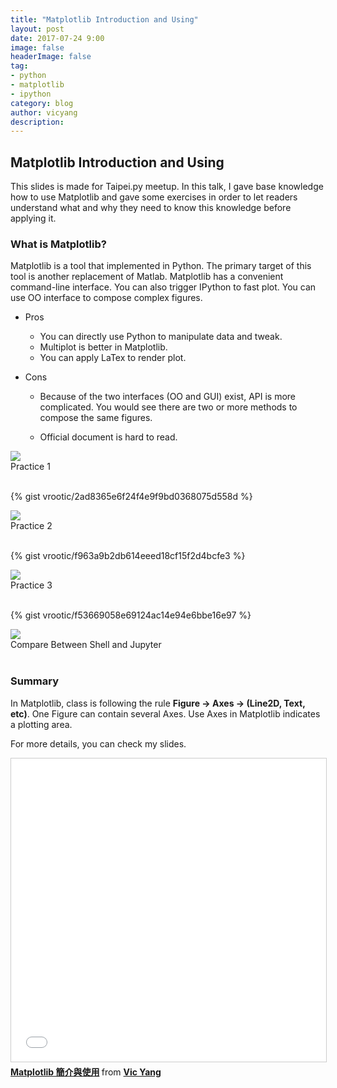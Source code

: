 ```yaml
---
title: "Matplotlib Introduction and Using"
layout: post
date: 2017-07-24 9:00
image: false
headerImage: false
tag:
- python
- matplotlib
- ipython
category: blog
author: vicyang
description: 
---
```


## Matplotlib Introduction and Using

This slides is made for Taipei.py meetup. In this talk, I gave base knowledge how to use Matplotlib and gave some exercises in order to let readers understand what and why they need to know this knowledge before applying it.

### What is Matplotlib?

Matplotlib is a tool that implemented in Python. The primary target of this tool is another replacement of Matlab. Matplotlib has a convenient command-line interface. You can also trigger IPython to fast plot. You can use OO interface to compose complex figures.

* Pros

	- You can directly use Python to manipulate data and tweak.
	- Multiplot is better in Matplotlib.
	- You can apply LaTex to render plot.

* Cons

	- Because of the two interfaces (OO and GUI) exist, API is more complicated. You would see there are two or more methods to compose the same figures.

	- Official document is hard to read.



<img src="{{site.url}}/assets/images/2017-07-24-matplotlib-introduction-and-using/1.png">
<figcaption class="caption">Practice 1</figcaption>
<br/>

{% gist vrootic/2ad8365e6f24f4e9f9bd0368075d558d %}

<img src="{{site.url}}/assets/images/2017-07-24-matplotlib-introduction-and-using/2.png">
<figcaption class="caption">Practice 2</figcaption>
<br/>

{% gist vrootic/f963a9b2db614eeed18cf15f2d4bcfe3 %}

<img src="{{site.url}}/assets/images/2017-07-24-matplotlib-introduction-and-using/3.png">
<figcaption class="caption">Practice 3</figcaption>
<br/>

{% gist vrootic/f53669058e69124ac14e94e6bbe16e97 %}


<img src="{{site.url}}/assets/images/2017-07-24-matplotlib-introduction-and-using/4.png">
<figcaption class="caption">Compare Between Shell and Jupyter</figcaption>
<br/>

### Summary

In Matplotlib, class is following the rule **Figure -> Axes -> (Line2D, Text, etc)**.
One Figure can contain several Axes. Use Axes in Matplotlib indicates a plotting area.


For more details, you can check my slides.

<iframe src="//www.slideshare.net/slideshow/embed_code/key/xM90AmtXEilGEb" width="595" height="485" frameborder="0" marginwidth="0" marginheight="0" scrolling="no" style="border:1px solid #CCC; border-width:1px; margin-bottom:5px; max-width: 100%;" allowfullscreen> </iframe> 
<div style="margin-bottom:5px"> <strong> <a href="//www.slideshare.net/vrootic/matplotlib-64469117" title="Matplotlib 簡介與使用" target="_blank">Matplotlib 簡介與使用</a> </strong> from <strong><a target="_blank" href="https://www.slideshare.net/vrootic">Vic Yang</a></strong> </div>